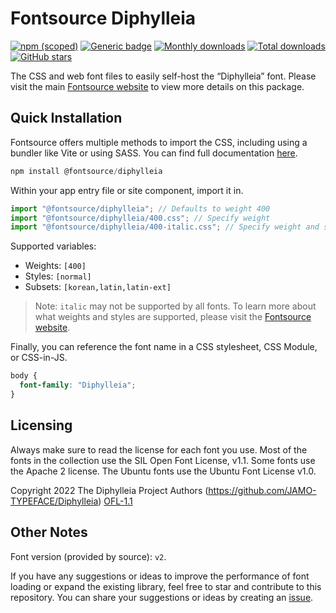 # Fontsource Diphylleia

[![npm (scoped)](https://img.shields.io/npm/v/@fontsource/diphylleia?color=brightgreen)](https://www.npmjs.com/package/@fontsource/diphylleia) [![Generic badge](https://img.shields.io/badge/fontsource-passing-brightgreen)](https://github.com/fontsource/fontsource) [![Monthly downloads](https://badgen.net/npm/dm/@fontsource/diphylleia)](https://github.com/fontsource/fontsource) [![Total downloads](https://badgen.net/npm/dt/@fontsource/diphylleia)](https://github.com/fontsource/fontsource) [![GitHub stars](https://img.shields.io/github/stars/fontsource/fontsource.svg?style=social&label=Star)](https://github.com/fontsource/fontsource/stargazers)

The CSS and web font files to easily self-host the “Diphylleia” font. Please visit the main [Fontsource website](https://fontsource.org/fonts/diphylleia) to view more details on this package.

## Quick Installation

Fontsource offers multiple methods to import the CSS, including using a bundler like Vite or using SASS. You can find full documentation [here](https://fontsource.org/docs/getting-started/introduction).

```javascript
npm install @fontsource/diphylleia
```

Within your app entry file or site component, import it in.

```javascript
import "@fontsource/diphylleia"; // Defaults to weight 400
import "@fontsource/diphylleia/400.css"; // Specify weight
import "@fontsource/diphylleia/400-italic.css"; // Specify weight and style
```

Supported variables:
- Weights: `[400]`
- Styles: `[normal]`
- Subsets: `[korean,latin,latin-ext]`

> Note: `italic` may not be supported by all fonts. To learn more about what weights and styles are supported, please visit the [Fontsource website](https://fontsource.org/fonts/diphylleia).

Finally, you can reference the font name in a CSS stylesheet, CSS Module, or CSS-in-JS.

```css
body {
  font-family: "Diphylleia";
}
```

## Licensing
Always make sure to read the license for each font you use. Most of the fonts in the collection use the SIL Open Font License, v1.1. Some fonts use the Apache 2 license. The Ubuntu fonts use the Ubuntu Font License v1.0.

Copyright 2022 The Diphylleia Project Authors (https://github.com/JAMO-TYPEFACE/Diphylleia)
[OFL-1.1](https://openfontlicense.org)

## Other Notes
Font version (provided by source): `v2`.

If you have any suggestions or ideas to improve the performance of font loading or expand the existing library, feel free to star and contribute to this repository. You can share your suggestions or ideas by creating an [issue](https://github.com/fontsource/fontsource/issues).
